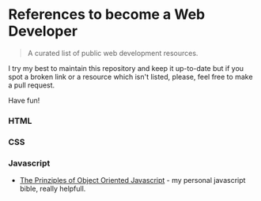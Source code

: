 # References to become a Web Developer

> A curated list of public web development resources.

I try my best to maintain this repository and keep it up-to-date but if you spot a broken link or a resource which isn't listed, please, feel free to make a pull request.

Have fun!

### HTML

### CSS

### Javascript

* [The Prinziples of Object Oriented Javascript](http://pepa.holla.cz/wp-content/uploads/2015/11/The-Principles-of-Object-Oriented-JavaScript.pdf) - my personal javascript bible, really helpfull.
